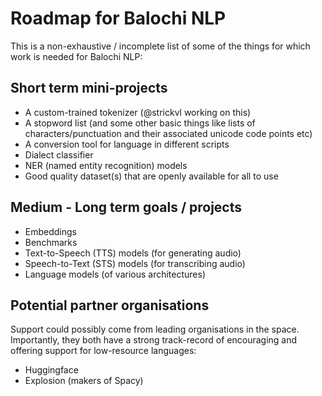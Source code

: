 # Roadmap for Balochi NLP

This is a non-exhaustive / incomplete list of some of the things for which work is needed for Balochi NLP:

## Short term mini-projects

- A custom-trained tokenizer (@strickvl working on this)
- A stopword list (and some other basic things like lists of characters/punctuation and their associated unicode code points etc)
- A conversion tool for language in different scripts
- Dialect classifier
- NER (named entity recognition) models
- Good quality dataset(s) that are openly available for all to use

## Medium - Long term goals / projects

- Embeddings
- Benchmarks
- Text-to-Speech (TTS) models (for generating audio)
- Speech-to-Text (STS) models (for transcribing audio)
- Language models (of various architectures)

## Potential partner organisations

Support could possibly come from leading organisations in the space. Importantly, they both have a strong track-record of encouraging and offering support for low-resource languages:

- Huggingface
- Explosion (makers of Spacy)